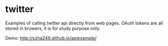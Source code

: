 twitter
=======

Examples of calling twitter api directly from web pages. OAuth tokens are all stored in browers, it is for study purpose only.

Demo: http://szha246.github.io/apiexample/
